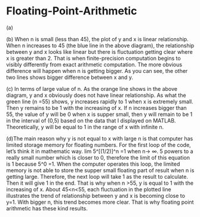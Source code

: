 # Floating-Point-Arithmetic


(a)   
        

(b) When n is small (less than 45), the plot of y and x is linear relationship. When n increases to 45 (the blue line in the above diagram), the relationship between y and x looks like linear but there is fluctuation getting clear where x is greater than 2. That is when finite-precision computation begins to visibly differently from exact arithmetic computation. The more obvious difference will happen when n is getting bigger. As you can see, the other two lines shows bigger difference between x and y.

(c) In terms of large value of n. As the orange line shows in the above diagram, y and x obviously does not have linear relationship. As what the green line (n =55) shows, y increases rapidly to 1 when x is extremely small. Then y remains to be 1 with the increasing of x. If n increases bigger than 55, the value of y will be 0 when x is supper small, then y will remain to be 1 in the interval of (0,5) based on the data that I displayed on MATLAB. Theoretically, y will be equal to 1 in the range of x with infinite n.

(d)The main reason why y is not equal to x with large n is that computer has limited storage memory for floating numbers. For the first loop of the code, let’s think it in mathematic way. lim 5^[(1/2)]^n =1 when n-> ∞. 5 powers to a really small number which is closer to 0, therefore the limit of this equation is 1 because 5^0 =1. When the computer operates this loop, the limited memory is not able to store the supper small floating part of result when n is getting large. Therefore, the next loop will take 1 as the result to calculate. Then it will give 1 in the end. That is why when n >55, y is equal to 1 with the increasing of x. About 45<n<55, each fluctuation in the plotted line illustrates the trend of relationship between y and x is becoming close to y=1. With bigger n, this trend becomes more clear. That is why floating point arithmetic has these kind results.
